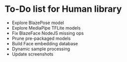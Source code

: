 # To-Do list for Human library

- Explore BlazePose model
- Explore MediaPipe TFLite models
- Fix BlazeFace NodeJS missing ops
- Prune pre-packaged models
- Build Face embedding database
- Dynamic sample processing
- Update screenshots
